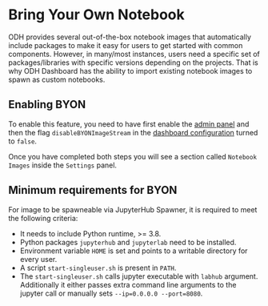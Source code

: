 # Bring Your Own Notebook

ODH provides several out-of-the-box notebook images that automatically include packages to make it easy for users to get started with common components. However, in many/most instances, users need a specific set of packages/libraries with specific versions depending on the projects. That is why ODH Dashboard has the ability to import existing notebook images to spawn as custom notebooks.

## Enabling BYON

To enable this feature, you need to have first enable the [admin panel](admin_dashboard.md) and then the flag `disableBYONImageStream` in the [dashboard configuration](features.md) turned to `false`.

Once you have completed both steps you will see a section called `Notebook Images` inside the `Settings` panel.

## Minimum requirements for BYON

For image to be spawneable via JupyterHub Spawner, it is required to meet the following criteria:
* It needs to include Python runtime,  >= 3.8.
* Python packages `jupyterhub` and `jupyterlab` need to be installed.
* Environment variable `HOME` is set and points to a writable directory for every user.
* A script `start-singleuser.sh` is present in `PATH`.
* The `start-singleuser.sh` calls jupyter executable with `labhub` argument. Additionally it either passes extra command line arguments to the jupyter call or manually sets `--ip=0.0.0.0 --port=8080`.